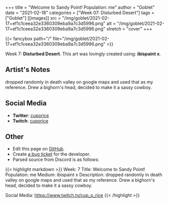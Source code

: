 +++
title =       "Welcome to Sandy Point! Population: me"
author =      "Goblet"
date =        "2021-02-18"
categories =  ["Week 07: Disturbed Desert"]
tags =        ["Goblet"]
[[images]]
                      src = "/img/goblet/2021-02-17+ef1c1ceea32e3360309eba9a7c3d5996.png"
                      alt = "/img/goblet/2021-02-17+ef1c1ceea32e3360309eba9a7c3d5996.png"
                      stretch = "cover"
+++


{{< fancybox path="/" file="/img/goblet/2021-02-17+ef1c1ceea32e3360309eba9a7c3d5996.png" >}}


Week 7: **Disturbed Desert**. This art was lovingly created using: **ibispaint x**.

## Artist's Notes

dropped randomly in death valley on google maps and used that as my reference. Drew a bighorn's head, decided to make it a sassy cowboy.

## Social Media

- **Twitter**: [cuporice]()
- **Twitch**: [cuporice]()


## Other

- Edit this page on [GitHub](https://github.com/teaminkling/web-refresh/edit/main/blog/content/blog/goblet-week-7-d10c.md).
- Create [a bug ticket](https://github.com/teaminkling/web-refresh/issues/new?assignees=&labels=bug&template=problem-report.md&title=) for the developer.
- Parsed source from Discord is as follows:

{{< highlight markdown >}}
Week: 7
Title:  Welcome to Sandy Point! Population: me
Medium: ibispaint x 
Description: dropped randomly in death valley on google maps and used that as my reference. Drew a bighorn's head, decided to make it a sassy cowboy. 

Social Media: https://www.twitch.tv/cup_o_rice
{{< /highlight >}}